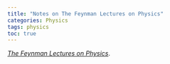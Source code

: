 ```yaml
---
title: "Notes on The Feynman Lectures on Physics"
categories: Physics
tags: physics
toc: true
---
```


*[The Feynman Lectures on Physics](http://www.feynmanlectures.caltech.edu/)*.
